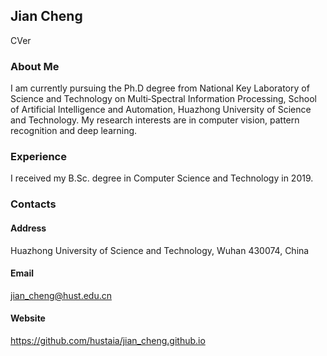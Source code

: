 ## Jian Cheng

CVer

### About Me

I am currently pursuing the Ph.D degree from National Key Laboratory of Science and Technology on Multi‑Spectral Information Processing, School of Artificial Intelligence and Automation, Huazhong University of Science and Technology. My research interests are in computer vision, pattern recognition and deep learning. 

### Experience

I received my B.Sc. degree in Computer Science and Technology in 2019.

### Contacts
#### Address
Huazhong University of Science and Technology, Wuhan 430074, China
#### Email
jian_cheng@hust.edu.cn
#### Website
https://github.com/hustaia/jian_cheng.github.io
